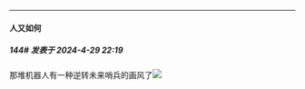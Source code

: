 ﻿
*****

####  人又如何  
##### 144#       发表于 2024-4-29 22:19

那堆机器人有一种逆转未来哨兵的画风了<img src="https://static.saraba1st.com/image/smiley/face2017/037.png" referrerpolicy="no-referrer">

